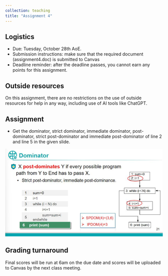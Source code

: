 ```yaml
---
collection: teaching
title: "Assignment 4"
---
```


## Logistics
* Due: Tuesday, October 28th AoE.
* Submission instructions: make sure that the required document (assignment4.doc) is submitted to Canvas
* Deadline reminder: after the deadline passes, you cannot earn any points for this assignment.

## Outside resources

On this assignment, there are no restrictions on the use of outside resources for help in any way, including use of AI tools like ChatGPT.

## Assignment

* Get the dominator, strict dominator, immediate dominator, post-dominator, strict post-dominator and immediate post-dominator of line 2 and line 5 in the given slide.

![Assignment 4](../imgs/prerequisite.png "angr basics")
## Grading turnaround
Final scores will be run at 6am on the due date and scores will be uploaded to Canvas by the next class meeting.
